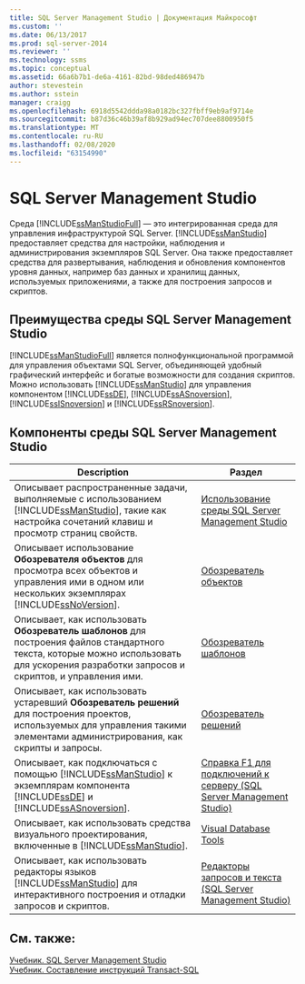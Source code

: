 ```yaml
---
title: SQL Server Management Studio | Документация Майкрософт
ms.custom: ''
ms.date: 06/13/2017
ms.prod: sql-server-2014
ms.reviewer: ''
ms.technology: ssms
ms.topic: conceptual
ms.assetid: 66a6b7b1-de6a-4161-82bd-98ded486947b
author: stevestein
ms.author: sstein
manager: craigg
ms.openlocfilehash: 6918d5542ddda98a0182bc327fbff9eb9af9714e
ms.sourcegitcommit: b87d36c46b39af8b929ad94ec707dee8800950f5
ms.translationtype: MT
ms.contentlocale: ru-RU
ms.lasthandoff: 02/08/2020
ms.locfileid: "63154990"
---
```

# <a name="sql-server-management-studio"></a>SQL Server Management Studio
  Среда [!INCLUDE[ssManStudioFull](../includes/ssmanstudiofull-md.md)] — это интегрированная среда для управления инфраструктурой SQL Server. 
  [!INCLUDE[ssManStudio](../includes/ssmanstudio-md.md)] предоставляет средства для настройки, наблюдения и администрирования экземпляров SQL Server. Она также предоставляет средства для развертывания, наблюдения и обновления компонентов уровня данных, например баз данных и хранилищ данных, используемых приложениями, а также для построения запросов и скриптов.  
  
## <a name="benefits-of-sql-server-management-studio"></a>Преимущества среды SQL Server Management Studio  
 
  [!INCLUDE[ssManStudioFull](../includes/ssmanstudiofull-md.md)] является полнофункциональной программой для управления объектами SQL Server, объединяющей удобный графический интерфейс и богатые возможности для создания скриптов. Можно использовать [!INCLUDE[ssManStudio](../includes/ssmanstudio-md.md)] для управления компонентом [!INCLUDE[ssDE](../includes/ssde-md.md)], [!INCLUDE[ssASnoversion](../includes/ssasnoversion-md.md)], [!INCLUDE[ssISnoversion](../includes/ssisnoversion-md.md)] и [!INCLUDE[ssRSnoversion](../includes/ssrsnoversion-md.md)].  
  
## <a name="sql-server-management-studio-components"></a>Компоненты среды SQL Server Management Studio  
  
|Description|Раздел|  
|-----------------|-----------|  
|Описывает распространенные задачи, выполняемые с использованием [!INCLUDE[ssManStudio](../includes/ssmanstudio-md.md)], такие как настройка сочетаний клавиш и просмотр страниц свойств.|[Использование среды SQL Server Management Studio](../database-engine/use-sql-server-management-studio.md)|  
|Описывает использование **Обозревателя объектов** для просмотра всех объектов и управления ими в одном или нескольких экземплярах [!INCLUDE[ssNoVersion](../includes/ssnoversion-md.md)].|[Обозреватель объектов](object/object-explorer.md)|  
|Описывает, как использовать **Обозреватель шаблонов** для построения файлов стандартного текста, которые можно использовать для ускорения разработки запросов и скриптов, и управления ими.|[Обозреватель шаблонов](template/template-explorer.md)|  
|Описывает, как использовать устаревший **Обозреватель решений** для построения проектов, используемых для управления такими элементами администрирования, как скрипты и запросы.|[Обозреватель решений](solution/solution-explorer.md)|  
|Описывает, как подключаться с помощью [!INCLUDE[ssManStudio](../includes/ssmanstudio-md.md)] к экземплярам компонента [!INCLUDE[ssDE](../includes/ssde-md.md)] и [!INCLUDE[ssASnoversion](../includes/ssasnoversion-md.md)].|[Справка F1 для подключений к серверу &#40;SQL Server Management Studio&#41;](f1-help/f1-help-for-server-connections-sql-server-management-studio.md)|  
|Описывает, как использовать средства визуального проектирования, включенные в [!INCLUDE[ssManStudio](../includes/ssmanstudio-md.md)].|[Visual Database Tools](visual-db-tools/visual-database-tools.md)|  
|Описывает, как использовать редакторы языков [!INCLUDE[ssManStudio](../includes/ssmanstudio-md.md)] для интерактивного построения и отладки запросов и скриптов.|[Редакторы запросов и текста (SQL Server Management Studio)](../relational-databases/scripting/query-and-text-editors-sql-server-management-studio.md)|  
  
## <a name="see-also"></a>См. также:  
 [Учебник. SQL Server Management Studio](tutorials/tutorial-sql-server-management-studio.md)   
 [Учебник. Составление инструкций Transact-SQL](../t-sql/tutorial-writing-transact-sql-statements.md)  
  
  
